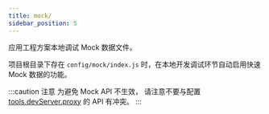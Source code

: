 ```yaml
---
title: mock/
sidebar_position: 5
---
```


应用工程方案本地调试 Mock 数据文件。

项目根目录下存在 `config/mock/index.js` 时，在本地开发调试环节自动启用快速 Mock 数据的功能。

:::caution 注意
为避免 Mock API 不生效， 请注意不要与配置 [tools.devServer.proxy](/docs/configure/app/tools/dev-server) 的 API 有冲突。
:::
